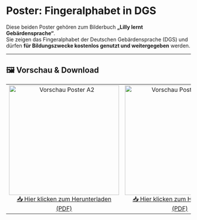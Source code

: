 # Poster: Fingeralphabet in DGS

Diese beiden Poster gehören zum Bilderbuch **„Lilly lernt Gebärdensprache“**.  
Sie zeigen das Fingeralphabet der Deutschen Gebärdensprache (DGS) und dürfen **für Bildungszwecke kostenlos genutzt und weitergegeben** werden.

---

## 🖼️ Vorschau & Download

<table>
  <tr>
    <td align="center">
      <a href="https://github.com/LillyLernt/DGS/releases/download/v1.0/FingeralphabetA2.pdf">
        <img src="https://github.com/LillyLernt/DGS/releases/download/v1.0/posterA2.jpg" alt="Vorschau Poster A2" width="300"/>
      </a><br>
      <a href="https://github.com/LillyLernt/DGS/releases/download/v1.0/FingeralphabetA2.pdf">
        📥 Hier klicken zum Herunterladen (PDF)
      </a>
    </td>
    <td align="center">
      <a href="https://github.com/LillyLernt/DGS/releases/download/v1.0/FingeralphabetA4.pdf">
        <img src="https://github.com/LillyLernt/DGS/releases/download/v1.0/posterA4.jpg" alt="Vorschau Poster 4×A4" width="300"/>
      </a><br>
      <a href="https://github.com/LillyLernt/DGS/releases/download/v1.0/FingeralphabetA4.pdf">
        📥 Hier klicken zum Herunterladen (PDF)
      </a>
    </td>
  </tr>
</table>
